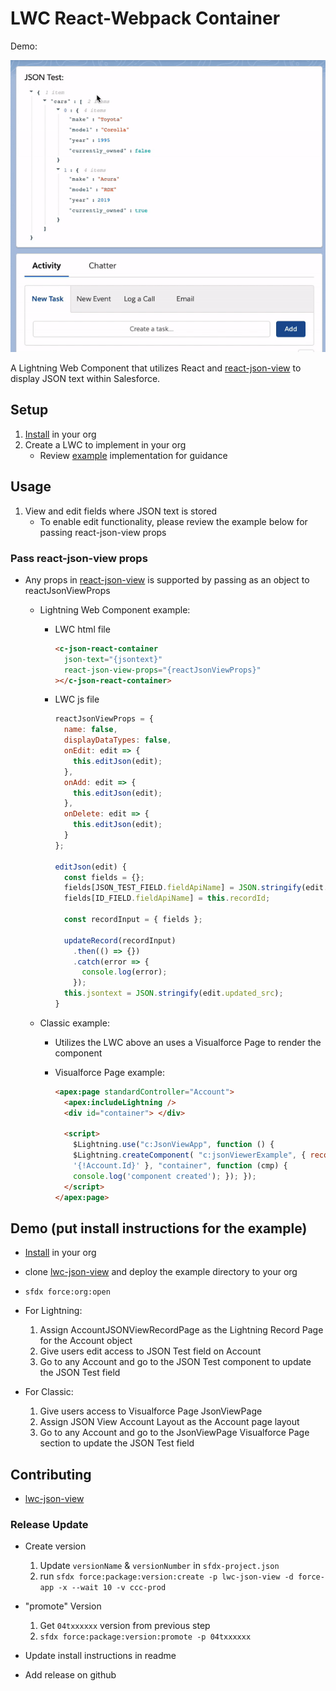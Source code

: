 # LWC React-Webpack Container

Demo:

<img alt="LWC Demo" src="https://raw.githubusercontent.com/ChuckJonas/lwc-json-view/master/LWC-demo.gif">

A Lightning Web Component that utilizes React and <a href="https://github.com/mac-s-g/react-json-view">react-json-view</a> to display JSON text within Salesforce.

## Setup

1. <a href="https://my-domain.lightning.force.com/packaging/installPackage.apexp?p0=04t1C000000goKJQAY">Install</a> in your org
2. Create a LWC to implement in your org
   - Review <a href="https://github.com/ChuckJonas/lwc-json-view/tree/master/example/main/default">example</a> implementation for guidance

## Usage

1. View and edit fields where JSON text is stored
   - To enable edit functionality, please review the example below for passing react-json-view props

### Pass react-json-view props

- Any props in <a href="https://github.com/mac-s-g/react-json-view">react-json-view</a> is supported by passing as an object to reactJsonViewProps

  - Lightning Web Component example:

    - LWC html file

      ```html
      <c-json-react-container
        json-text="{jsontext}"
        react-json-view-props="{reactJsonViewProps}"
      ></c-json-react-container>
      ```

    - LWC js file

      ```javascript
      reactJsonViewProps = {
        name: false,
        displayDataTypes: false,
        onEdit: edit => {
          this.editJson(edit);
        },
        onAdd: edit => {
          this.editJson(edit);
        },
        onDelete: edit => {
          this.editJson(edit);
        }
      };

      editJson(edit) {
        const fields = {};
        fields[JSON_TEST_FIELD.fieldApiName] = JSON.stringify(edit.updated_src);
        fields[ID_FIELD.fieldApiName] = this.recordId;

        const recordInput = { fields };

        updateRecord(recordInput)
          .then(() => {})
          .catch(error => {
            console.log(error);
          });
        this.jsontext = JSON.stringify(edit.updated_src);
      }
      ```

  * Classic example:

    - Utilizes the LWC above an uses a Visualforce Page to render the component
    - Visualforce Page example:

      ```html
      <apex:page standardController="Account">
        <apex:includeLightning />
        <div id="container"> </div>

        <script>
          $Lightning.use("c:JsonViewApp", function () {
          $Lightning.createComponent( "c:jsonViewerExample", { recordId:
          '{!Account.Id}' }, "container", function (cmp) {
          console.log('component created'); }); });
        </script>
      </apex:page>
      ```

## Demo (put install instructions for the example)

- <a href="https://my-domain.lightning.force.com/packaging/installPackage.apexp?p0=04t1C000000goKJQAY">Install</a> in your org
- clone <a href="https://github.com/ChuckJonas/lwc-json-view">lwc-json-view</a> and deploy the example directory to your org
- `sfdx force:org:open`

- For Lightning:

  1. Assign AccountJSONViewRecordPage as the Lightning Record Page for the Account object
  2. Give users edit access to JSON Test field on Account
  3. Go to any Account and go to the JSON Test component to update the JSON Test field

- For Classic:

  1. Give users access to Visualforce Page JsonViewPage
  2. Assign JSON View Account Layout as the Account page layout
  3. Go to any Account and go to the JsonViewPage Visualforce Page section to update the JSON Test field

## Contributing

- <a href="https://github.com/ChuckJonas/lwc-json-view">lwc-json-view</a>

### Release Update

- Create version

  1. Update `versionName` & `versionNumber` in `sfdx-project.json`
  2. run `sfdx force:package:version:create -p lwc-json-view -d force-app -x --wait 10 -v ccc-prod`

- "promote" Version

  1. Get `04txxxxxx` version from previous step
  2. `sfdx force:package:version:promote -p 04txxxxxx`

- Update install instructions in readme

- Add release on github
